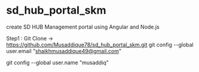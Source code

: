 # sd_hub_portal_skm

create SD HUB Management portal using Angular and Node.js

Step1 : Git Clone -> https://github.com/Musaddique78/sd_hub_portal_skm.git
git config --global user.email "shaikhmusaddique49@gmail.com"

git config --global user.name "musaddiq"